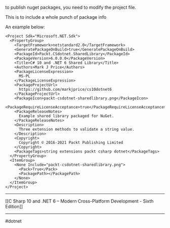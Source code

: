 to publish  nuget packages, you need to modify the project file.

This is to include a whole punch of package info

An example below:
```
<Project Sdk="Microsoft.NET.Sdk">
  <PropertyGroup>
    <TargetFramework>netstandard2.0</TargetFramework>
    <GeneratePackageOnBuild>true</GeneratePackageOnBuild>
    <PackageId>Packt.CSdotnet.SharedLibrary</PackageId>
    <PackageVersion>6.0.0.0</PackageVersion>
    <Title>C# 10 and .NET 6 Shared Library</Title>
    <Authors>Mark J Price</Authors>
    <PackageLicenseExpression>
      MS-PL
    </PackageLicenseExpression>
    <PackageProjectUrl>
      https://github.com/markjprice/cs10dotnet6
    </PackageProjectUrl>
    <PackageIcon>packt-csdotnet-sharedlibrary.png</PackageIcon>
    <PackageRequireLicenseAcceptance>true</PackageRequireLicenseAcceptance>
    <PackageReleaseNotes>
      Example shared library packaged for NuGet.
    </PackageReleaseNotes>
    <Description>
      Three extension methods to validate a string value.
    </Description>
    <Copyright>
      Copyright © 2016-2021 Packt Publishing Limited
    </Copyright>
    <PackageTags>string extensions packt csharp dotnet</PackageTags>
  </PropertyGroup>
  <ItemGroup>
    <None Include="packt-csdotnet-sharedlibrary.png">
      <Pack>True</Pack>
      <PackagePath></PackagePath>
    </None>
  </ItemGroup>
</Project>
```

---

[[C Sharp 10 and .NET 6 – Modern Cross-Platform Development - Sixth Edition]]

---
#dotnet
